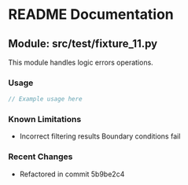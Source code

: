 # README Documentation

## Module: src/test/fixture_11.py

This module handles logic errors operations.

### Usage

```javascript
// Example usage here
```

### Known Limitations

- Incorrect filtering results Boundary conditions fail

### Recent Changes

- Refactored in commit 5b9be2c4
